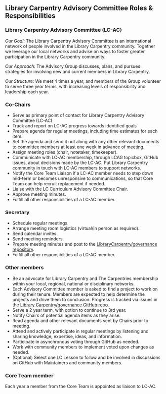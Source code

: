 ## Library Carpentry Advisory Committee Roles & Responsibilities

### Library Carpentry Advisory Committee (LC-AC)
<i>Our Goal:</i>
The Library Carpentry Advisory Committee is an international network of people involved in the Library Carpentry community. Together we leverage our local networks and advise on ways to foster greater participation in the Library Carpentry community.

<i>Our Approach:</i>
The Advisory Group discusses, plans, and pursues strategies for involving new and current members in Library Carpentry. 

<i>Our Structure:</i>
We meet 4 times a year, and members of the Group volunteer to serve three year terms, with increasing levels of responsibility and leadership each year.


### Co-Chairs
- Serve as primary point of contact for Library Carpentry Advisory Committee (LC-AC)
- Track and report on LC-AC progress towards identified goals
- Prepare agenda for regular meetings, including time estimates for each item.
- Set the agenda and send it out along with any other relevant documents to committee members at least one week in advance of meeting.
- Assign meeting roles (chair, notetaker, timekeeper).
- Communicate with LC-AC membership, through LCAG topicbox, GitHub issues, about decisions made by the LC-AC. Put Library Carpentry community in touch with LC-AC members to support networks.
- Notify the Core Team Liaison if a LC-AC member needs to step down mid-term or becomes unresponsive to communications, so that Core Team can help recruit replacement if needed.
- Liaise with the LC Curriculum Advisory Committee Chair.
- Approve meeting minutes.
- Fulfill all other responsibilities of a LC-AC member.

### Secretary
- Schedule regular meetings.
- Arrange meeting room logistics (virtual/in person as required).
- Send calendar invites.
- Send meeting reminders.
- Prepare meeting minutes and post to the <a href="https://github.com/LibraryCarpentry/governance/tree/master/minutes">LibraryCarpentry/governance repository</a>.
- Fulfill all other responsibilities of a LC-AC member.

### Other members
- Be an advocate for Library Carpentry and The Carpentries membership within your local, regional, national or disciplinary networks.
- Each Advisory Committee member is asked to find a project to work on during their tenure. Members are expected to help determine the projects and drive them to conclusion. Progress is tracked via issues in the <a href="https://github.com/LibraryCarpentry/governance/issues">Library Carpentry/governance GitHub repo</a>.
- Serve a 2 year term, with option to continue to 3rd year.
- Notify Chairs of potential agenda items as they arise.
- Read agenda and other relevant documents sent by Chairs prior to meeting.
- Attend and actively participate in regular meetings by listening and sharing knowledge, expertise, ideas, and information.
- Participate in asynchronous voting through GitHub as needed.
- Work with community members to implement voted upon changes as needed.
- (Optional) Select one LC Lesson to follow and be involved in discussions on GitHub with Maintainers and community members.

### Core Team member 
Each year a member from the Core Team is appointed as liaison to LC-AC.

